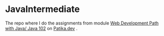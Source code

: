 # JavaIntermediate
The repo where I do the assignments from module [Web Development Path with Java/ Java 102](https://app.patika.dev/courses/java-102) on [Patika.dev](https://www.patika.dev) .
